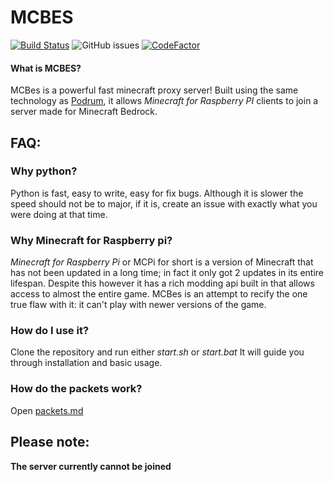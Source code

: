 # MCBES

[![Build Status](https://travis-ci.org/Mcbes/MCBES.svg?branch=master)](https://travis-ci.org/MCBes/MCBES) ![GitHub issues](https://img.shields.io/github/issues-raw/Mcbes/mcbes) [![CodeFactor](https://www.codefactor.io/repository/github/mcbes/mcbes/badge)](https://www.codefactor.io/repository/github/mcbes/mcbes)


#### What is MCBES?
MCBes is a powerful fast minecraft proxy server!
Built using the same technology as [Podrum](http://github.com/podrum/podrum), it allows *Minecraft for Raspberry PI* clients to join a server made for Minecraft Bedrock.


## FAQ:
### Why python?
Python is fast, easy to write, easy for fix bugs. Although it is slower the speed should not be to major, if it is, create an issue with exactly what you were doing at that time.

### Why Minecraft for Raspberry pi?
*Minecraft for Raspberry Pi* or MCPi for short is a version of Minecraft that has not been updated in a long time; in fact it only got 2 updates in its entire lifespan. Despite this however it has a rich modding api built in that allows access to almost the entire game. 
MCBes is an attempt to recify the one true flaw with it: it can't play with newer versions of the game. 

### How do I use it?
Clone the repository and run either *start.sh* or *start.bat*
It will guide you through installation and basic usage.

### How do the packets work?
Open [packets.md](https://github.com/MCBes/MCBES/blob/master/packets.md)

## Please note:
**The server currently cannot be joined**
